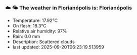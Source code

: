### ☁️ 🌤️  The weather in Florianópolis is: Florianópolis

- Temperature: 17.92°C
- On flesh: 18.3°C
- Relative air humidity: 97%
- Rain: 0.0 mm
- Description: Scattered clouds
- last updated: 2025-09-20T06:23:19.513959
